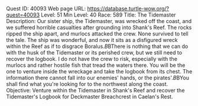 Quest ID: 40093
Web page URL: https://database.turtle-wow.org/?quest=40093
Level: 51
Min Level: 40
Race: 589
Title: The Tidemaster
Description: Our sister ship, the Tidemaster, was wrecked off the coast, and we suffered horrible casualties after grounding into Shank's Reef. The rocks ripped the ship apart, and murlocs attacked the crew. None survived to tell the tale. The ship was wonderful, and now it sits as a disfigured wreck within the Reef as if to disgrace Boralus.$B$BThere is nothing that we can do with the husk of the Tidemaster or its perished crew, but we still need to recover the logbook. I do not have the crew to risk, especially with the murlocs and rather hostile fish that tread the waters there. You will be the one to venture inside the wreckage and take the logbook from its chest. The information there cannot fall into our enemies' hands, or the pirates'.$B$BYou shall find what you're looking for to the northwest along the coast.
Objective: Venture within the Tidemaster in Shank's Reef and recover the Tidemaster's Logbook for Deckmaster Breachcrest in Caelan's Rest.
